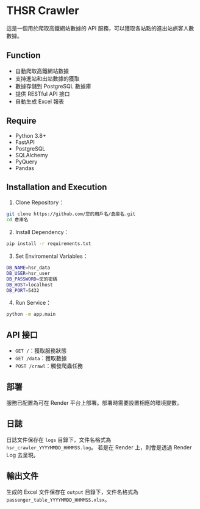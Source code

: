 # THSR Crawler

這是一個用於爬取高鐵網站數據的 API 服務，可以獲取各站點的進出站旅客人數數據。

## Function

- 自動爬取高鐵網站數據
- 支持進站和出站數據的獲取
- 數據存儲到 PostgreSQL 數據庫
- 提供 RESTful API 接口
- 自動生成 Excel 報表

## Require

- Python 3.8+
- FastAPI
- PostgreSQL
- SQLAlchemy
- PyQuery
- Pandas

## Installation and Execution

1. Clone Repository：
```bash
git clone https://github.com/您的用戶名/倉庫名.git
cd 倉庫名
```

2. Install Dependency：
```bash
pip install -r requirements.txt
```

3. Set Enviromental Variables：
```bash
DB_NAME=hsr_data
DB_USER=hsr_user
DB_PASSWORD=您的密碼
DB_HOST=localhost
DB_PORT=5432
```

4. Run Service：
```bash
python -m app.main
```

## API 接口

- `GET /`：獲取服務狀態
- `GET /data`：獲取數據
- `POST /crawl`：觸發爬蟲任務

## 部署

服務已配置為可在 Render 平台上部署。部署時需要設置相應的環境變數。

## 日誌

日誌文件保存在 `logs` 目錄下，文件名格式為 `hsr_crawler_YYYYMMDD_HHMMSS.log`。
若是在 Render 上，則會是透過 Render Log 去呈現。

## 輸出文件

生成的 Excel 文件保存在 `output` 目錄下，文件名格式為 `passenger_table_YYYYMMDD_HHMMSS.xlsx`。 